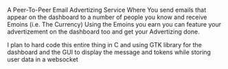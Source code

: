 A Peer-To-Peer Email Advertizing Service
Where You send emails that appear on the dashboard
to a number of people you know and receive Emoins (i.e. The Currency)
Using the Emoins you earn you can feature your advertizement
on the dashboard too and get your Advertizing done.

I plan to hard code this entire thing in C and using GTK library
for the dashboard and the GUI to display the message and tokens
while storing user data in a websocket
